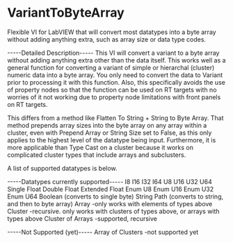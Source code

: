 # VariantToByteArray
Flexible VI for LabVIEW that will convert most datatypes into a byte array without adding anything extra, such as array size or data type codes.

-----Detailed Description-----
This VI will convert a variant to a byte array without adding anything extra other than the data itself. This works well as a general function for converting a variant of simple or hierarchal (cluster) numeric data into a byte array. You only need to convert the data to Variant prior to processing it with this function. Also, this specifically avoids the use of property nodes so that the function can be used on RT targets with no worries of it not working due to property node limitations with front panels on RT targets.

This differs from a method like Flatten To String + String to Byte Array. That method prepends array sizes into the byte array on any array within a cluster, even with Prepend Array or String Size set to False, as this only applies to the highest level of the datatype being input. Furthermore, it is more applicable than Type Cast on a cluster because it works on complicated cluster types that include arrays and subclusters.

A list of supported datatypes is below.

-----Datatypes currently supported-----
I8
I16
I32
I64
U8
U16
U32
U64
Single Float
Double Float
Extended Float
Enum U8
Enum U16
Enum U32
Enum U64
Boolean (converts to single byte)
String
Path (converts to string, and then to byte array)
Array
     -only works with elements of types above
Cluster
      -recursive. only works with clusters of types above, or arrays with types above 
Cluster of Arrays
     -supported, recursive

-----Not Supported (yet)-----
Array of Clusters
     -not supported yet
